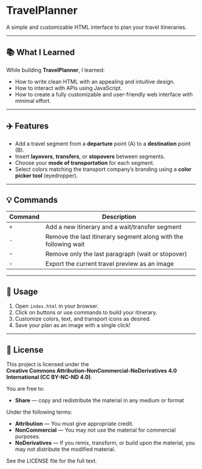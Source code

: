 # TravelPlanner

A simple and customizable HTML interface to plan your travel itineraries.

---

## 📚 What I Learned

While building **TravelPlanner**, I learned:

- How to write clean HTML with an appealing and intuitive design.
- How to interact with APIs using JavaScript.
- How to create a fully customizable and user-friendly web interface with minimal effort.

---

## ✈️ Features

- Add a travel segment from a **departure** point (A) to a **destination** point (B).
- Insert **layovers**, **transfers**, or **stopovers** between segments.
- Choose your **mode of transportation** for each segment.
- Select colors matching the transport company’s branding using a **color picker tool** (eyedropper).

---

## 💡 Commands

| Command | Description                                                         |
|---------|---------------------------------------------------------------------|
| `+`     | Add a new itinerary and a wait/transfer segment                     |
| `-`     | Remove the last itinerary segment along with the following wait     |
| `~`     | Remove only the last paragraph (wait or stopover)                   |
| `˅`     | Export the current travel preview as an image                       |

---

## 📂 Usage

1. Open `index.html` in your browser.
2. Click on buttons or use commands to build your itinerary.
3. Customize colors, text, and transport icons as desired.
4. Save your plan as an image with a single click!

---

## 🪪 License

This project is licensed under the  
**Creative Commons Attribution-NonCommercial-NoDerivatives 4.0 International (CC BY-NC-ND 4.0)**.

You are free to:
- **Share** — copy and redistribute the material in any medium or format

Under the following terms:
- **Attribution** — You must give appropriate credit.
- **NonCommercial** — You may not use the material for commercial purposes.
- **NoDerivatives** — If you remix, transform, or build upon the material, you may not distribute the modified material.

See the LICENSE file for the full text.
